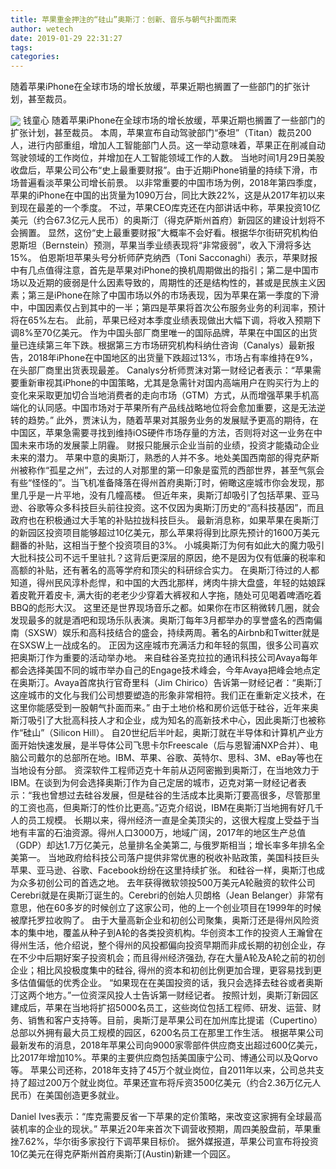 ```yaml
---
title: 苹果重金押注的“硅山”奥斯汀：创新、音乐与朝气扑面而来
author: wetech
date: 2019-01-29 22:31:27
tags: 
categories: 
---
```

随着苹果iPhone在全球市场的增长放缓，苹果近期也搁置了一些部门的扩张计划，甚至裁员。
<!-- more -->
<img align="center" border="0" src="https://imgcdn.yicai.com/uppics/images/2019/01/60dec8cc836eabbe2a8146554b03e7b6.jpg" />
钱童心
随着苹果iPhone在全球市场的增长放缓，苹果近期也搁置了一些部门的扩张计划，甚至裁员。
本周，苹果宣布自动驾驶部门“泰坦”（Titan）裁员200人，进行内部重组，增加人工智能部门人员。这一举动意味着，苹果正在削减自动驾驶领域的工作岗位，并增加在人工智能领域工作的人数。
当地时间1月29日美股收盘后，苹果公司公布“史上最重要财报”。由于近期iPhone销量的持续下滑，市场普遍看淡苹果公司增长前景。
以非常重要的中国市场为例，2018年第四季度，苹果的iPhone在中国的出货量为1090万台，同比大跌22%，这是从2017年初以来到现在最差的一个季度。
不过，苹果CEO库克还在内部讲话中称，苹果投资10亿美元（约合67.3亿元人民币）的奥斯汀（得克萨斯州首府）新园区的建设计划将不会搁置。
显然，这份“史上最重要财报”大概率不会好看。根据华尔街研究机构伯恩斯坦（Bernstein）预测，苹果当季业绩表现将“非常疲弱”，收入下滑将多达15%。
伯恩斯坦苹果头号分析师萨克纳西（Toni Sacconaghi）表示，苹果财报中有几点值得注意，首先是苹果对iPhone的换机周期做出的指引；第二是中国市场以及近期的疲弱是什么因素导致的，周期性的还是结构性的，甚或是民族主义因素；第三是iPhone在除了中国市场以外的市场表现，因为苹果在第一季度的下滑中，中国因素仅占到其中的一半；第四是苹果将首次公布服务业务的利润率，预计将在65%左右。
此前，苹果已经对本季度业绩表现做出大幅下调，将收入预期下调8%至70亿美元。
作为中国头部厂商里唯一的国际品牌，苹果在中国区的出货量已连续第三年下跌。根据第三方市场研究机构科纳仕咨询（Canalys）最新报告，2018年iPhone在中国地区的出货量下跌超过13%，市场占有率维持在9%，在头部厂商里出货表现最差。
Canalys分析师贾沫对第一财经记者表示：“苹果需要重新审视其iPhone的中国策略，尤其是急需针对国内高端用户在购买行为上的变化来采取更加切合当地消费者的走向市场（GTM）方式，从而增强苹果手机高端化的认同感。中国市场对于苹果所有产品线战略地位将会愈加重要，这是无法逆转的趋势。”
此外，贾沫认为，随着苹果对其服务业务的发展赋予更高的期待，在中国区，苹果急需要寻找到维持iOS硬件市场存量的方法，否则将对这一业务在中国未来市场的发展蒙上阴霾。
财报只能展示企业当前的业绩，投资才能撬动企业未来的潜力。
苹果中意的奥斯汀，熟悉的人并不多。地处美国西南部的得克萨斯州被称作“孤星之州”，去过的人对那里的第一印象是蛮荒的西部世界，甚至气氛会有些“怪怪的”。当飞机准备降落在得州首府奥斯汀时，俯瞰这座城市你会发现，那里几乎是一片平地，没有几幢高楼。
但近年来，奥斯汀却吸引了包括苹果、亚马逊、谷歌等众多科技巨头前往投资。这不仅因为奥斯汀历史的“高科技基因”，而且政府也在积极通过大手笔的补贴拉拢科技巨头。
最新消息称，如果苹果在奥斯汀的新园区投资项目能够超过10亿美元，那么苹果将得到比原先预计的1600万美元翻番的补贴，这相当于整个投资项目的3%。
小城奥斯汀为何有如此大的魔力吸引大批科技公司不远千里驻扎？这背后更深层的原因，绝不是因为仅有低廉的税率和高额的补贴，还有著名的高等学府和顶尖的科研综合实力。
在奥斯汀待过的人都知道，得州民风淳朴彪悍，和中国的大西北那样，烤肉牛排大盘盛，年轻的姑娘踩着皮靴开着皮卡, 满大街的老老少少穿着大裤衩和人字拖，随处可见喝着啤酒吃着BBQ的彪形大汉。
这里还是世界现场音乐之都。如果你在市区稍微转几圈，就会发现最多的就是酒吧和现场乐队表演。奥斯汀每年3月都举办的享誉盛名的西南偏南（SXSW）娱乐和高科技结合的盛会，持续两周。著名的Airbnb和Twitter就是在SXSW上一战成名的。
正因为这座城市充满活力和年轻的氛围，很多公司喜欢把奥斯汀作为重要的活动举办地。
来自硅谷圣克拉拉的通讯科技公司Avaya每年都会选择美国不同的城市举办自己的Engage技术峰会，今年Avaya把峰会地点定在奥斯汀。Avaya首席执行官奇里科（Jim Chirico）告诉第一财经记者：“奥斯汀这座城市的文化与我们公司想要塑造的形象非常相符。我们正在重新定义技术，在这里你能感受到一股朝气扑面而来。”
由于土地价格和房价远低于硅谷，近年来奥斯汀吸引了大批高科技人才和企业，成为知名的高新技术中心，因此奥斯汀也被称作“硅山”（Silicon Hill）。
自20世纪后半叶起，奥斯汀就在半导体和计算机产业方面开始快速发展，是半导体公司飞思卡尔Freescale（后与恩智浦NXP合并）、电脑公司戴尔的总部所在地。IBM、苹果、谷歌、英特尔、思科、3M、eBay等也在当地设有分部。
资深软件工程师迈克十年前从迈阿密搬到奥斯汀，在当地效力于IBM。在谈到为何会选择奥斯汀作为自己定居的城市，迈克对第一财经记者表示：“我也曾想过去硅谷发展，但是硅谷的生活成本比奥斯汀要高很多，尽管那里的工资也高，但奥斯汀的性价比更高。”迈克介绍说，IBM在奥斯汀当地拥有好几千人的员工规模。
长期以来，得州经济一直是全美顶尖的，这很大程度上受益于当地有丰富的石油资源。得州人口3000万，地域广阔，2017年的地区生产总值（GDP）却达1.7万亿美元，总量排名全美第二, 与俄罗斯相当；增长率多年排名全美第一。
当地政府给科技公司落户提供非常优惠的税收补贴政策，美国科技巨头苹果、亚马逊、谷歌、Facebook纷纷在这里持续扩张。
和硅谷一样，奥斯汀也成为众多初创公司的首选之地。
去年获得微软领投500万美元A轮融资的软件公司Cerebri就是在奥斯汀诞生的。Cerebri的创始人贝朗格（Jean Belanger）非常有意思，他在60多岁的时候创立了这家公司，他的上一个创业项目在1999年的时候被摩托罗拉收购了。
由于大量高新企业和初创公司聚集，奥斯汀还是得州风险资本的集中地，覆盖从种子到A轮的各类投资机构。华创资本工作的投资人王瀚曾在得州生活，他介绍说，整个得州的风投都偏向投资早期而非成长期的初创企业，存在不少中后期好案子投资机会；而且得州经济强劲, 存在大量A轮及A轮之前的初创企业；相比风投极度集中的硅谷, 得州的资本和初创比例更加合理，更容易找到更多估值偏低的优秀企业。
“如果现在在美国投资的话，我只会选择去硅谷或者奥斯汀这两个地方。”一位资深风投人士告诉第一财经记者。
按照计划，奥斯汀新园区建成后，苹果在当地将扩招5000名员工，这些岗位包括工程师、研发、运营、财务、销售和客户支持等。目前，奥斯汀是苹果公司在加州库比提诺（Cupertino）总部以外拥有最大员工规模的园区，6200名员工在那里工作生活。
根据苹果公司最新发布的消息，2018年苹果公司向9000家零部件供应商支出超过600亿美元，比2017年增加10%。苹果的主要供应商包括美国康宁公司、博通公司以及Qorvo等。
苹果公司还称，2018年支持了45万个就业岗位，自2011年以来，公司总共支持了超过200万个就业岗位。苹果还宣布将斥资3500亿美元（约合2.36万亿元人民币）在美国创造更多就业。
 
 
Daniel Ives表示：“库克需要反省一下苹果的定价策略，来改变这家拥有全球最高装机率的企业的现状。”
苹果近20年来首次下调营收预期，周四美股盘前，苹果重挫7.62%，华尔街多家投行下调苹果目标价。
据外媒报道，苹果公司宣布将投资10亿美元在得克萨斯州首府奥斯汀(Austin)新建一个园区。
